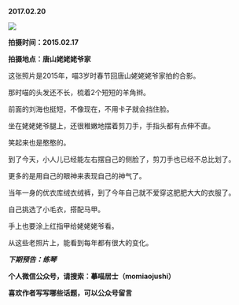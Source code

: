 
          
**2017.02.20**

![](http://wx3.sinaimg.cn/large/627d9660ly1fcwigp1iuwj20sg0iz0v8.jpg)


**拍摄时间：2015.02.17**

**拍摄地点：唐山姥姥姥爷家**

这张照片是2015年，喵3岁时春节回唐山姥姥姥爷家拍的合影。

那时喵的头发还不长，梳着2个短短的羊角辫。

前面的刘海也挺短，不像现在，不用卡子就会挡住脸。

坐在姥姥姥爷腿上，还很稚嫩地摆着剪刀手，手指头都有点伸不直。

笑起来也是憨憨的。

到了今天，小人儿已经能左右摆自己的侧脸了，剪刀手也已经不总比划了。

更多的是用自己的眼神来表现自己的神气了。

当年一身的优衣库绒衣绒裤，到了今年自己就不爱穿这肥肥大大的衣服了。

自己挑选了小毛衣，搭配马甲。

手上也要涂上红指甲给姥姥姥爷看。

从这些老照片上，能看到每年都有很大的变化。


***下期预告：练琴***


**个人微信公众号，请搜索：摹喵居士（momiaojushi）**

**喜欢作者写写哪些话题，可以公众号留言**

        